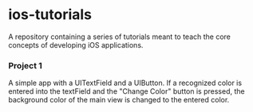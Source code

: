 # ios-tutorials

A repository containing a series of tutorials meant to teach the core concepts of developing iOS 
applications. 

### Project 1
A simple app with a UITextField and a UIButton. If a recognized color is entered into the textField and the
"Change Color" button is pressed, the background color of the main view is changed to the entered color.
